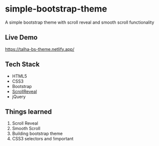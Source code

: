 # simple-bootstrap-theme
A simple bootstrap theme with scroll reveal and smooth scroll functionality

## Live Demo 
https://talha-bs-theme.netlify.app/

## Tech Stack
+ HTML5
+ CSS3
+ Bootstrap
+ [ScrollReveal](https://github.com/jlmakes/scrollreveal)
+ jQuery

## Things learned
1. Scroll Reveal
2. Smooth Scroll
3. Building bootstrap theme 
4. CSS3 selectors and !important
